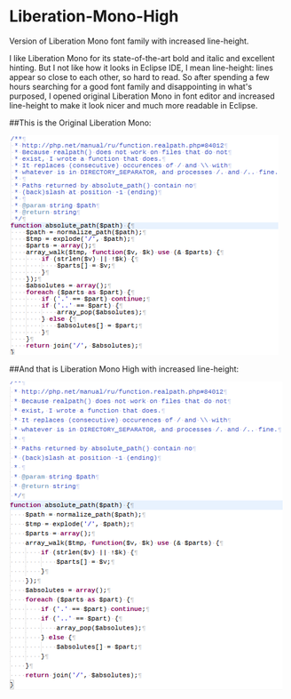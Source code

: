 # Liberation-Mono-High

Version of Liberation Mono font family with increased line-height.

I like Liberation Mono for its state-of-the-art bold and italic and excellent hinting. But I not like how it looks in Eclipse IDE, I mean line-height: lines appear so close to each other, so hard to read. So after spending a few hours searching for a good font family and disappointing in what's purposed, I opened original Liberation Mono in font editor and increased line-height to make it look nicer and much more readable in Eclipse.

##This is the Original Liberation Mono:

![Normal](https://raw.githubusercontent.com/aplab/Liberation-Mono-High/master/norm.png "Normal")

##And that is Liberation Mono High with increased line-height:

![High](https://raw.githubusercontent.com/aplab/Liberation-Mono-High/master/high.png "High")

